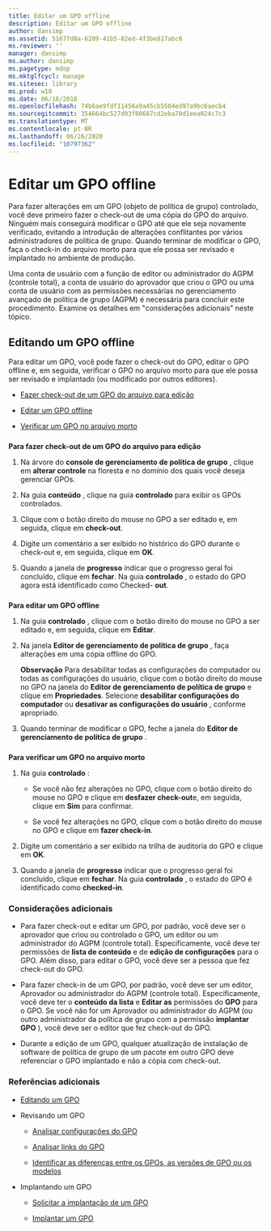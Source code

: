 ```yaml
---
title: Editar um GPO offline
description: Editar um GPO offline
author: dansimp
ms.assetid: 51677d8a-6209-41b5-82ed-4f3be817abc0
ms.reviewer: ''
manager: dansimp
ms.author: dansimp
ms.pagetype: mdop
ms.mktglfcycl: manage
ms.sitesec: library
ms.prod: w10
ms.date: 06/16/2016
ms.openlocfilehash: 74b6ae9fdf11456a9a45cb5504ed97a9bc6aecb4
ms.sourcegitcommit: 354664bc527d93f80687cd2eba70d1eea024c7c3
ms.translationtype: MT
ms.contentlocale: pt-BR
ms.lasthandoff: 06/26/2020
ms.locfileid: "10797362"
---
```

# Editar um GPO offline


Para fazer alterações em um GPO (objeto de política de grupo) controlado, você deve primeiro fazer o check-out de uma cópia do GPO do arquivo. Ninguém mais conseguirá modificar o GPO até que ele seja novamente verificado, evitando a introdução de alterações conflitantes por vários administradores de política de grupo. Quando terminar de modificar o GPO, faça o check-in do arquivo morto para que ele possa ser revisado e implantado no ambiente de produção.

Uma conta de usuário com a função de editor ou administrador do AGPM (controle total), a conta de usuário do aprovador que criou o GPO ou uma conta de usuário com as permissões necessárias no gerenciamento avançado de política de grupo (AGPM) é necessária para concluir este procedimento. Examine os detalhes em "considerações adicionais" neste tópico.

## Editando um GPO offline


Para editar um GPO, você pode fazer o check-out do GPO, editar o GPO offline e, em seguida, verificar o GPO no arquivo morto para que ele possa ser revisado e implantado (ou modificado por outros editores).

-   [Fazer check-out de um GPO do arquivo para edição](#bkmk-checkout)

-   [Editar um GPO offline](#bkmk-edit)

-   [Verificar um GPO no arquivo morto](#bkmk-checkin)

### <a href="" id="bkmk-checkout"></a>

**Para fazer check-out de um GPO do arquivo para edição**

1.  Na árvore do **console de gerenciamento de política de grupo** , clique em **alterar controle** na floresta e no domínio dos quais você deseja gerenciar GPOs.

2.  Na guia **conteúdo** , clique na guia **controlado** para exibir os GPOs controlados.

3.  Clique com o botão direito do mouse no GPO a ser editado e, em seguida, clique em **check-out**.

4.  Digite um comentário a ser exibido no histórico do GPO durante o check-out e, em seguida, clique em **OK**.

5.  Quando a janela de **progresso** indicar que o progresso geral foi concluído, clique em **fechar**. Na guia **controlado** , o estado do GPO agora está identificado como Checked- **out**.

### <a href="" id="bkmk-edit"></a>

**Para editar um GPO offline**

1.  Na guia **controlado** , clique com o botão direito do mouse no GPO a ser editado e, em seguida, clique em **Editar**.

2.  Na janela **Editor de gerenciamento de política de grupo** , faça alterações em uma cópia offline do GPO.

    **Observação**  Para desabilitar todas as configurações do computador ou todas as configurações do usuário, clique com o botão direito do mouse no GPO na janela do **Editor de gerenciamento de política de grupo** e clique em **Propriedades**. Selecione **desabilitar configurações do computador** ou **desativar as configurações do usuário** , conforme apropriado.

     

3.  Quando terminar de modificar o GPO, feche a janela do **Editor de gerenciamento de política de grupo** .

### <a href="" id="bkmk-checkin"></a>

**Para verificar um GPO no arquivo morto**

1.  Na guia **controlado** :

    -   Se você não fez alterações no GPO, clique com o botão direito do mouse no GPO e clique em **desfazer check-out**e, em seguida, clique em **Sim** para confirmar.

    -   Se você fez alterações no GPO, clique com o botão direito do mouse no GPO e clique em **fazer check-in**.

2.  Digite um comentário a ser exibido na trilha de auditoria do GPO e clique em **OK**.

3.  Quando a janela de **progresso** indicar que o progresso geral foi concluído, clique em **fechar**. Na guia **controlado** , o estado do GPO é identificado como **checked-in**.

### Considerações adicionais

-   Para fazer check-out e editar um GPO, por padrão, você deve ser o aprovador que criou ou controlado o GPO, um editor ou um administrador do AGPM (controle total). Especificamente, você deve ter permissões de **lista de conteúdo** e de **edição de configurações** para o GPO. Além disso, para editar o GPO, você deve ser a pessoa que fez check-out do GPO.

-   Para fazer check-in de um GPO, por padrão, você deve ser um editor, Aprovador ou administrador do AGPM (controle total). Especificamente, você deve ter o **conteúdo da lista** e **Editar as** permissões do **GPO** para o GPO. Se você não for um Aprovador ou administrador do AGPM (ou outro administrador da política de grupo com a permissão **implantar GPO** ), você deve ser o editor que fez check-out do GPO.

-   Durante a edição de um GPO, qualquer atualização de instalação de software de política de grupo de um pacote em outro GPO deve referenciar o GPO implantado e não a cópia com check-out.

### Referências adicionais

-   [Editando um GPO](editing-a-gpo-agpm30ops.md)

-   Revisando um GPO

    -   [Analisar configurações do GPO](review-gpo-settings-agpm30ops.md)

    -   [Analisar links do GPO](review-gpo-links-agpm30ops.md)

    -   [Identificar as diferenças entre os GPOs, as versões de GPO ou os modelos](identify-differences-between-gpos-gpo-versions-or-templates-agpm30ops.md)

-   Implantando um GPO

    -   [Solicitar a implantação de um GPO](request-deployment-of-a-gpo-agpm30ops.md)

    -   [Implantar um GPO](deploy-a-gpo-agpm30ops.md)

 

 





